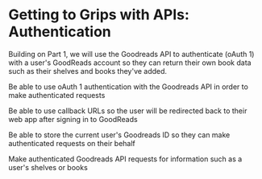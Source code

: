 # Getting to Grips with APIs: Authentication

Building on Part 1, we will use the Goodreads API to authenticate (oAuth 1) with a user's GoodReads account so they can return their own book data such as their shelves and books they've added.

Be able to use oAuth 1 authentication with the Goodreads API in order to make authenticated requests

Be able to use callback URLs so the user will be redirected back to their web app after signing in to GoodReads

Be able to store the current user's Goodreads ID so they can make authenticated requests on their behalf

Make authenticated Goodreads API requests for information such as a user's shelves or books
